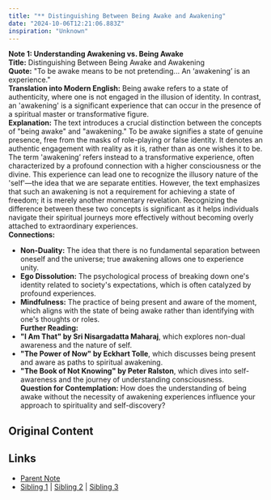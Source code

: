 ```yaml
---
title: "** Distinguishing Between Being Awake and Awakening"
date: "2024-10-06T12:21:06.883Z"
inspiration: "Unknown"
---
```



**Note 1: Understanding Awakening vs. Being Awake**  
**Title:** Distinguishing Between Being Awake and Awakening  
**Quote:** "To be awake means to be not pretending... An ‘awakening’ is an experience."  
**Translation into Modern English:** Being awake refers to a state of authenticity, where one is not engaged in the illusion of identity. In contrast, an 'awakening' is a significant experience that can occur in the presence of a spiritual master or transformative figure.  
**Explanation:** The text introduces a crucial distinction between the concepts of "being awake" and "awakening." To be awake signifies a state of genuine presence, free from the masks of role-playing or false identity. It denotes an authentic engagement with reality as it is, rather than as one wishes it to be. The term 'awakening’ refers instead to a transformative experience, often characterized by a profound connection with a higher consciousness or the divine. This experience can lead one to recognize the illusory nature of the 'self'—the idea that we are separate entities. However, the text emphasizes that such an awakening is not a requirement for achieving a state of freedom; it is merely another momentary revelation. Recognizing the difference between these two concepts is significant as it helps individuals navigate their spiritual journeys more effectively without becoming overly attached to extraordinary experiences.  
**Connections:**  
- **Non-Duality:** The idea that there is no fundamental separation between oneself and the universe; true awakening allows one to experience unity.  
- **Ego Dissolution:** The psychological process of breaking down one's identity related to society's expectations, which is often catalyzed by profound experiences.  
- **Mindfulness:** The practice of being present and aware of the moment, which aligns with the state of being awake rather than identifying with one's thoughts or roles.  
**Further Reading:**  
- **"I Am That" by Sri Nisargadatta Maharaj**, which explores non-dual awareness and the nature of self.  
- **"The Power of Now" by Eckhart Tolle**, which discusses being present and aware as paths to spiritual awakening.  
- **"The Book of Not Knowing" by Peter Ralston**, which dives into self-awareness and the journey of understanding consciousness.  
**Question for Contemplation:** How does the understanding of being awake without the necessity of awakening experiences influence your approach to spirituality and self-discovery?  


## Original Content



## Links

- [Parent Note](/parent-note.md)
- [Sibling 1](/zettel1.md) | [Sibling 2](/zettel2.md) | [Sibling 3](/zettel3.md)
